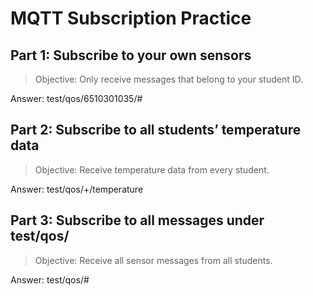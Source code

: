 # MQTT Subscription Practice


## Part 1: Subscribe to your own sensors

> Objective: Only receive messages that belong to your student ID.

Answer:  test/qos/6510301035/#


## Part 2: Subscribe to all students’ temperature data

> Objective: Receive temperature data from every student.

Answer: test/qos/+/temperature


## Part 3: Subscribe to all messages under test/qos/

> Objective: Receive all sensor messages from all students.

Answer: test/qos/#
